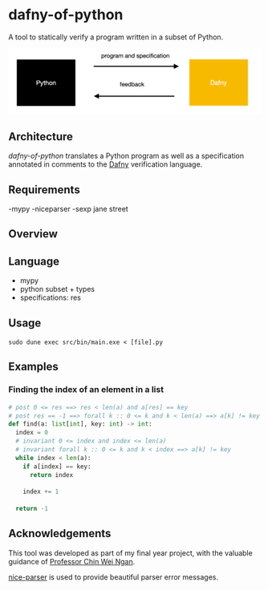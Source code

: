# dafny-of-python
A tool to statically verify a program written in a subset of Python. 


![tool overview](tool_overview.png)
## Architecture
*dafny-of-python* translates a Python program as well as a specification annotated in comments to the [Dafny](https://github.com/dafny-lang/dafny) verification language.

## Requirements
-mypy
-niceparser
-sexp jane street

## Overview

## Language
- mypy
- python subset + types
- specifications: res


## Usage
```
sudo dune exec src/bin/main.exe < [file].py
```

## Examples

### Finding the index of an element in a list
```Python
# post 0 <= res ==> res < len(a) and a[res] == key
# post res == -1 ==> forall k :: 0 <= k and k < len(a) ==> a[k] != key
def find(a: list[int], key: int) -> int:
  index = 0
  # invariant 0 <= index and index <= len(a)
  # invariant forall k :: 0 <= k and k < index ==> a[k] != key
  while index < len(a):
    if a[index] == key:
      return index
    
    index += 1
  
  return -1
```

## Acknowledgements
This tool was developed as part of my final year project, with the valuable guidance of [Professor Chin Wei Ngan](https://www.comp.nus.edu.sg/cs/bio/chinwn/).


[nice-parser](https://github.com/smolkaj/nice-parser) is used to provide beautiful parser error messages.
